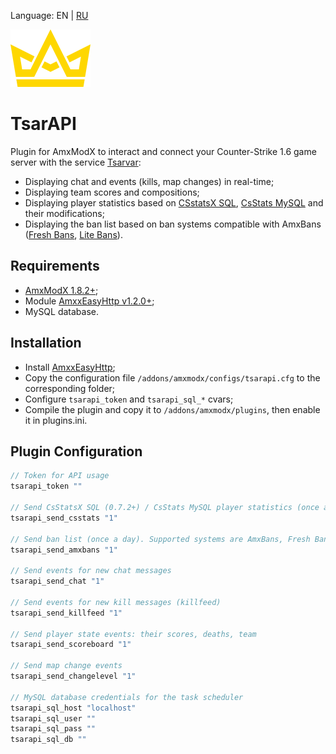 Language: EN | [RU](/README.ru.md)

![image](./logo.png)

# TsarAPI

Plugin for AmxModX to interact and connect your Counter-Strike 1.6 game server with the service [Tsarvar](https://tsarvar.com/): 
* Displaying chat and events (kills, map changes) in real-time;
* Displaying team scores and compositions;
* Displaying player statistics based on [CSstatsX SQL](https://dev-cs.ru/resources/179/), [CsStats MySQL](https://fungun.net/shop/?p=show&id=3) and their modifications;
* Displaying the ban list based on ban systems compatible with AmxBans ([Fresh Bans](https://dev-cs.ru/resources/196/), [Lite Bans](https://dev-cs.ru/resources/352/)).

## Requirements
* [AmxModX 1.8.2+](https://github.com/alliedmodders/amxmodx);
* Module [AmxxEasyHttp v1.2.0+](https://github.com/Next21Team/AmxxEasyHttp);
* MySQL database.

## Installation
* Install [AmxxEasyHttp](https://github.com/Next21Team/AmxxEasyHttp);
* Copy the configuration file `/addons/amxmodx/configs/tsarapi.cfg` to the corresponding folder;
* Configure `tsarapi_token` and `tsarapi_sql_*` cvars;
* Compile the plugin and copy it to `/addons/amxmodx/plugins`, then enable it in plugins.ini.

## Plugin Configuration
```c
// Token for API usage
tsarapi_token ""

// Send CsStatsX SQL (0.7.2+) / CsStats MySQL player statistics (once a day)
tsarapi_send_csstats "1"

// Send ban list (once a day). Supported systems are AmxBans, Fresh Bans, and Lite Bans
tsarapi_send_amxbans "1"

// Send events for new chat messages
tsarapi_send_chat "1"

// Send events for new kill messages (killfeed)
tsarapi_send_killfeed "1"

// Send player state events: their scores, deaths, team
tsarapi_send_scoreboard "1"

// Send map change events
tsarapi_send_changelevel "1"

// MySQL database credentials for the task scheduler
tsarapi_sql_host "localhost"
tsarapi_sql_user ""
tsarapi_sql_pass ""
tsarapi_sql_db ""
```